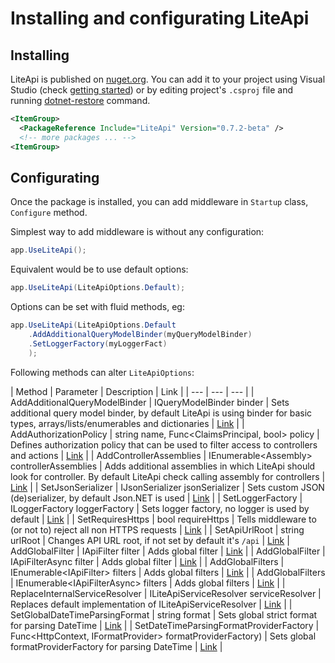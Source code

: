 ﻿---
Author: stanac
CreatedDate: 2017-03-30
Title: Installing and configurating
RenderTitle: false
IsHtml: false
Id: install-and-configure
---

# Installing and configurating LiteApi

## Installing

LiteApi is published on [nuget.org](https://www.nuget.org/packages/LiteApi/).
You can add it to your project
using Visual Studio (check [getting started](/getting-started))
or by editing project's `.csproj` file and running [dotnet-restore](https://docs.microsoft.com/en-us/dotnet/articles/core/tools/dotnet-restore) command.

```xml
<ItemGroup>
  <PackageReference Include="LiteApi" Version="0.7.2-beta" />
  <!-- more packages ... -->
<ItemGroup>
```

## Configurating

Once the package is installed, you can add middleware in `Startup` class,
`Configure` method.

Simplest way to add middleware is without any configuration:

```csharp
app.UseLiteApi();
```

Equivalent would be to use default options:

```csharp
app.UseLiteApi(LiteApiOptions.Default);
```

Options can be set with fluid methods, eg:

```csharp
app.UseLiteApi(LiteApiOptions.Default
    .AddAdditionalQueryModelBinder(myQueryModelBinder)
    .SetLoggerFactory(myLoggerFact)
    );
```

Following methods can alter `LiteApiOptions`:

| Method | Parameter | Description | Link |
| --- | --- | --- |
| AddAdditionalQueryModelBinder | IQueryModelBinder binder | Sets additional query model binder, by default LiteApi is using binder for basic types, arrays/lists/enumerables and dictionaries | [Link](/docs/custom-parameter-provider) |
| AddAuthorizationPolicy | string name, Func<ClaimsPrincipal, bool> policy | Defines authorization policy that can be used to filter access to controllers and actions | [Link](/docs/policy-authorization) |
| AddControllerAssemblies | IEnumerable&lt;Assembly&gt; controllerAssemblies | Adds additional assemblies in which LiteApi should look for controller. By default LiteApi check calling assembly for controllers | [Link](/docs/controller-registration) |
| SetJsonSerializer | IJsonSerializer jsonSerializer | Sets custom JSON (de)serializer, by default Json.NET is used | [Link](/docs/changing-json-serializer) |
| SetLoggerFactory | ILoggerFactory loggerFactory | Sets logger factory, no logger is used by default | [Link](/docs/configurating-logging) |
| SetRequiresHttps | bool requireHttps | Tells middleware to (or not to) reject all non HTTPS requests | [Link](/docs/require-https) |
| SetApiUrlRoot | string urlRoot | Changes API URL root, if not set by default it's `/api` | [Link](/docs/changing-api-url-root)
| AddGlobalFilter | IApiFilter filter | Adds global filter | [Link](/docs/global-filters) |
| AddGlobalFilter | IApiFilterAsync filter | Adds global filter | [Link](/docs/global-filters) |
| AddGlobalFilters | IEnumerable&lt;IApiFilter&gt; filters | Adds global filters | [Link](/docs/global-filters) |
| AddGlobalFilters | IEnumerable&lt;IApiFilterAsync&gt; filters | Adds global filters | [Link](/docs/global-filters) |
| ReplaceInternalServiceResolver | ILiteApiServiceResolver serviceResolver | Replaces default implementation of ILiteApiServiceResolver | [Link](/docs/replacing-liteapi-service-resolver) |
| SetGlobalDateTimeParsingFormat | string format | Sets global strict format for parsing DateTime | [Link](/docs/parameters-parsing-datetime-and-datetimeoffset) |
| SetDateTimeParsingFormatProviderFactory | Func<HttpContext, IFormatProvider> formatProviderFactory) | Sets global formatProviderFactory for parsing DateTime | [Link](/docs/parameters-parsing-datetime-and-datetimeoffset) |
